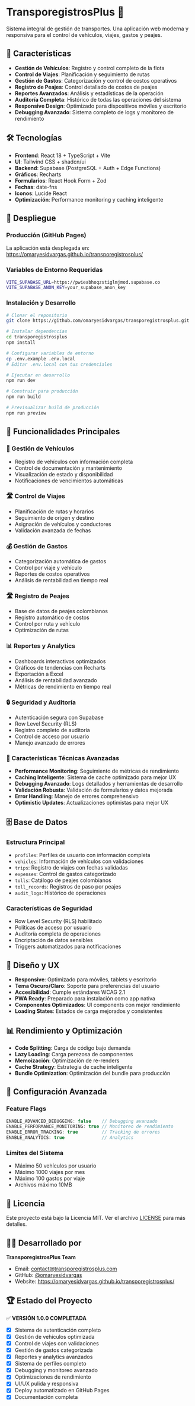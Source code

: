 
# TransporegistrosPlus 🚛

Sistema integral de gestión de transportes. Una aplicación web moderna y responsiva para el control de vehículos, viajes, gastos y peajes.

## 🌟 Características

- **Gestión de Vehículos**: Registro y control completo de la flota
- **Control de Viajes**: Planificación y seguimiento de rutas
- **Gestión de Gastos**: Categorización y control de costos operativos
- **Registro de Peajes**: Control detallado de costos de peajes
- **Reportes Avanzados**: Análisis y estadísticas de la operación
- **Auditoría Completa**: Histórico de todas las operaciones del sistema
- **Responsive Design**: Optimizado para dispositivos móviles y escritorio
- **Debugging Avanzado**: Sistema completo de logs y monitoreo de rendimiento

## 🛠️ Tecnologías

- **Frontend**: React 18 + TypeScript + Vite
- **UI**: Tailwind CSS + shadcn/ui
- **Backend**: Supabase (PostgreSQL + Auth + Edge Functions)
- **Gráficos**: Recharts
- **Formularios**: React Hook Form + Zod
- **Fechas**: date-fns
- **Iconos**: Lucide React
- **Optimización**: Performance monitoring y caching inteligente

## 🚀 Despliegue

### Producción (GitHub Pages)
La aplicación está desplegada en: https://omaryesidvargas.github.io/transporegistrosplus/

### Variables de Entorno Requeridas

```bash
VITE_SUPABASE_URL=https://pwieabhoqzstiglmjmod.supabase.co
VITE_SUPABASE_ANON_KEY=your_supabase_anon_key
```

### Instalación y Desarrollo

```bash
# Clonar el repositorio
git clone https://github.com/omaryesidvargas/transporegistrosplus.git

# Instalar dependencias
cd transporegistrosplus
npm install

# Configurar variables de entorno
cp .env.example .env.local
# Editar .env.local con tus credenciales

# Ejecutar en desarrollo
npm run dev

# Construir para producción
npm run build

# Previsualizar build de producción
npm run preview
```

## 📱 Funcionalidades Principales

### 🚗 Gestión de Vehículos
- Registro de vehículos con información completa
- Control de documentación y mantenimiento
- Visualización de estado y disponibilidad
- Notificaciones de vencimientos automáticas

### 🛣️ Control de Viajes
- Planificación de rutas y horarios
- Seguimiento de origen y destino
- Asignación de vehículos y conductores
- Validación avanzada de fechas

### 💰 Gestión de Gastos
- Categorización automática de gastos
- Control por viaje y vehículo
- Reportes de costos operativos
- Análisis de rentabilidad en tiempo real

### 🛣️ Registro de Peajes
- Base de datos de peajes colombianos
- Registro automático de costos
- Control por ruta y vehículo
- Optimización de rutas

### 📊 Reportes y Analytics
- Dashboards interactivos optimizados
- Gráficos de tendencias con Recharts
- Exportación a Excel
- Análisis de rentabilidad avanzado
- Métricas de rendimiento en tiempo real

### 🔒 Seguridad y Auditoría
- Autenticación segura con Supabase
- Row Level Security (RLS)
- Registro completo de auditoría
- Control de acceso por usuario
- Manejo avanzado de errores

### 🔧 Características Técnicas Avanzadas
- **Performance Monitoring**: Seguimiento de métricas de rendimiento
- **Caching Inteligente**: Sistema de cache optimizado para mejor UX
- **Debugging Avanzado**: Logs detallados y herramientas de desarrollo
- **Validación Robusta**: Validación de formularios y datos mejorada
- **Error Handling**: Manejo de errores comprehensivo
- **Optimistic Updates**: Actualizaciones optimistas para mejor UX

## 🗄️ Base de Datos

### Estructura Principal
- `profiles`: Perfiles de usuario con información completa
- `vehicles`: Información de vehículos con validaciones
- `trips`: Registro de viajes con fechas validadas
- `expenses`: Control de gastos categorizado
- `tolls`: Catálogo de peajes colombianos
- `toll_records`: Registros de paso por peajes
- `audit_logs`: Histórico de operaciones

### Características de Seguridad
- Row Level Security (RLS) habilitado
- Políticas de acceso por usuario
- Auditoría completa de operaciones
- Encriptación de datos sensibles
- Triggers automatizados para notificaciones

## 🎨 Diseño y UX

- **Responsive**: Optimizado para móviles, tablets y escritorio
- **Tema Oscuro/Claro**: Soporte para preferencias del usuario
- **Accesibilidad**: Cumple estándares WCAG 2.1
- **PWA Ready**: Preparado para instalación como app nativa
- **Componentes Optimizados**: UI components con mejor rendimiento
- **Loading States**: Estados de carga mejorados y consistentes

## 📊 Rendimiento y Optimización

- **Code Splitting**: Carga de código bajo demanda
- **Lazy Loading**: Carga perezosa de componentes
- **Memoización**: Optimización de re-renders
- **Cache Strategy**: Estrategia de cache inteligente
- **Bundle Optimization**: Optimización del bundle para producción

## 🔧 Configuración Avanzada

### Feature Flags
```typescript
ENABLE_ADVANCED_DEBUGGING: false    // Debugging avanzado
ENABLE_PERFORMANCE_MONITORING: true // Monitoreo de rendimiento
ENABLE_ERROR_TRACKING: true         // Tracking de errores
ENABLE_ANALYTICS: true              // Analytics
```

### Límites del Sistema
- Máximo 50 vehículos por usuario
- Máximo 1000 viajes por mes
- Máximo 100 gastos por viaje
- Archivos máximo 10MB

## 📄 Licencia

Este proyecto está bajo la Licencia MIT. Ver el archivo [LICENSE](LICENSE) para más detalles.

## 👨‍💻 Desarrollado por

**TransporegistrosPlus Team**
- Email: contact@transporegistrosplus.com
- GitHub: [@omaryesidvargas](https://github.com/omaryesidvargas)
- Website: https://omaryesidvargas.github.io/transporegistrosplus/



## 🏆 Estado del Proyecto

✅ **VERSIÓN 1.0.0 COMPLETADA**

- [x] Sistema de autenticación completo
- [x] Gestión de vehículos optimizada
- [x] Control de viajes con validaciones
- [x] Gestión de gastos categorizada
- [x] Reportes y analytics avanzados
- [x] Sistema de perfiles completo
- [x] Debugging y monitoreo avanzado
- [x] Optimizaciones de rendimiento
- [x] UI/UX pulida y responsiva
- [x] Deploy automatizado en GitHub Pages
- [x] Documentación completa
